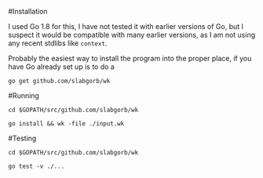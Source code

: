 #Installation

I used Go 1.8 for this, I have not tested it with earlier versions of Go, but I suspect it would be compatible with many earlier versions, as I am not using any recent stdlibs like `context`.

Probably the easiest way to install the program into the proper place, if you have Go already set up is to do a

`go get github.com/slabgorb/wk`


#Running

`cd $GOPATH/src/github.com/slabgorb/wk`

`go install && wk -file ./input.wk`

#Testing

`cd $GOPATH/src/github.com/slabgorb/wk`

`go test -v ./...`
